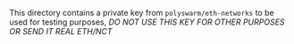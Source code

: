 This directory contains a private key from `polyswarm/eth-networks` to be used
for testing purposes, *DO NOT USE THIS KEY FOR OTHER PURPOSES OR SEND IT REAL
ETH/NCT*
